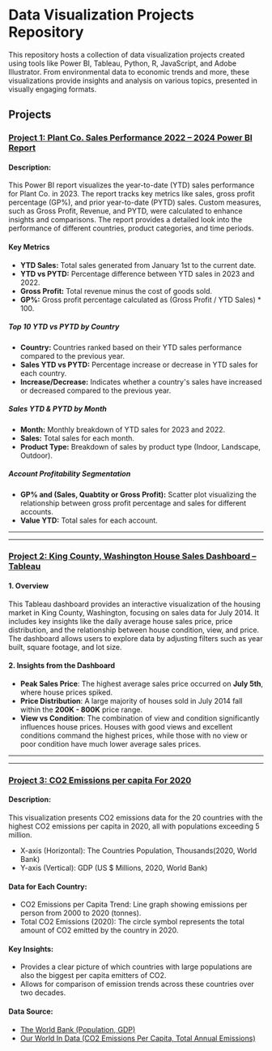 # **Data Visualization Projects Repository**

This repository hosts a collection of data visualization projects created using tools like Power BI, Tableau, Python, R, JavaScript, and Adobe Illustrator. From environmental data to economic trends and more, these visualizations provide insights and analysis on various topics, presented in visually engaging formats.

## Projects
### [Project 1: Plant Co. Sales Performance 2022 – 2024 Power BI Report](https://github.com/MMS-21/Data-Visualization-/tree/afee3c916a15ee3363f7154829cd9dd31fcd3bdf/Power%20BI%20Dashboard%20Plant%20Co.%20Performance%202022%20-%20204)

#### Description: 
This Power BI report visualizes the year-to-date (YTD) sales performance for Plant Co. in 2023. The report tracks key metrics like sales, gross profit percentage (GP%), and prior year-to-date (PYTD) sales. Custom measures, such as Gross Profit, Revenue, and PYTD, were calculated to enhance insights and comparisons. The report provides a detailed look into the performance of different countries, product categories, and time periods.
#### **Key Metrics**
 - **YTD Sales:** Total sales generated from January 1st to the current date.
 - **YTD vs PYTD:** Percentage difference between YTD sales in 2023 and 2022.
 - **Gross Profit:** Total revenue minus the cost of goods sold.
 - **GP%:** Gross profit percentage calculated as (Gross Profit / YTD Sales) * 100.
  ##### Top 10 YTD vs PYTD by Country
   - **Country:** Countries ranked based on their YTD sales performance compared to the previous year.
   - **Sales YTD vs PYTD:** Percentage increase or decrease in YTD sales for each country.
   - **Increase/Decrease:** Indicates whether a country's sales have increased or decreased compared to the previous year.
  ##### Sales YTD & PYTD by Month
   - **Month:** Monthly breakdown of YTD sales for 2023 and 2022.
   - **Sales:** Total sales for each month.
   - **Product Type:** Breakdown of sales by product type (Indoor, Landscape, Outdoor).
  ##### Account Profitability Segmentation
   - **GP% and (Sales, Quabtity or Gross Profit):** Scatter plot visualizing the relationship between gross profit percentage and sales for different accounts.
   - **Value YTD:** Total sales for each account.
----


---
### [Project 2: King County, Washington House Sales Dashboard – Tableau](https://github.com/MMS-21/Data-Visualization-/tree/ee5bca2b6f3bbd5d9a3b31fcc0b74a98420ad8e3/KING%20COUNTY%2C%20WASHINGTON%20HOUSE%20SALES%20DASHBOARD)

#### 1. **Overview**
This Tableau dashboard provides an interactive visualization of the housing market in King County, Washington, focusing on sales data for July 2014. It includes key insights like the daily average house sales price, price distribution, and the relationship between house condition, view, and price. The dashboard allows users to explore data by adjusting filters such as year built, square footage, and lot size.
#### 2. **Insights from the Dashboard**
- **Peak Sales Price**: The highest average sales price occurred on **July 5th**, where house prices spiked.
- **Price Distribution**: A large majority of houses sold in July 2014 fall within the **200K - 800K** price range.
- **View vs Condition**: The combination of view and condition significantly influences house prices. Houses with good views and excellent conditions command the highest prices, while those with no view or poor condition have much lower average sales prices.
  

----


---

### [Project 3: CO2 Emissions per capita For 2020](https://github.com/MMS-21/Data-Visualization-/tree/9d47cae3f36e75b5a1f371dfd09d8be47b1ac735/CO2%20Emissions%20per%20capita%20For%202020)

#### Description: 
This visualization presents CO2 emissions data for the 20 countries with the highest CO2 emissions per capita in 2020, all with populations exceeding 5 million.
-	X-axis (Horizontal): The Countries Population, Thousands(2020, World Bank)
-	Y-axis (Vertical): GDP (US $ Millions, 2020, World Bank)
#### Data for Each Country:
-	CO2 Emissions per Capita Trend: Line graph showing emissions per person from 2000 to 2020 (tonnes).
-	Total CO2 Emissions (2020): The circle symbol represents the total amount of CO2 emitted by the country in 2020.
#### Key Insights:
- Provides a clear picture of which countries with large populations are also the biggest per capita emitters of CO2.
-	Allows for comparison of emission trends across these countries over two decades.
#### Data Source:
-	[The World Bank (Population, GDP)](https://data.worldbank.org/)
-	[Our World In Data (CO2 Emissions Per Capita, Total Annual Emissions)](https://ourworldindata.org/)
